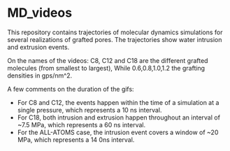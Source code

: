 # MD_videos

This repository contains trajectories of molecular dynamics simulations for several realizations of grafted pores.
The trajectories show water intrusion and extrusion events.

On the names of the videos: C8, C12 and C18 are the different grafted molecules (from smallest to largest), While 0.6,0.8,1.0,1.2 the grafting densities in gps/nm^2.

A few comments on the duration of the gifs:
  - For C8 and C12, the events happen within the time of a simulation at a single pressure, which represents a 10 ns interval.
  - For C18, both intrusion and extrusion happen throughout an interval of ~7.5 MPa, which represents a 60 ns interval.
  - For the ALL-ATOMS case, the intrusion event covers a window of ~20 MPa, which represents a 14 0ns interval.
